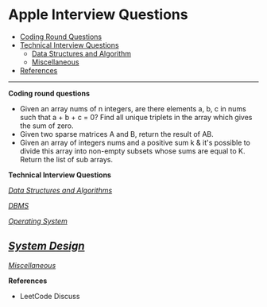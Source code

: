 
# Apple Interview Questions
 * [Coding Round Questions](#coding)
 * [Technical Interview  Questions](#tech)
    * [Data Structures and Algorithm](#dsalg)
    * [Miscellaneous](#misc)
 * [References](#ref)
 ____
<b name="coding">Coding round questions</b><br/>
- Given an array nums of n integers, are there elements a, b, c in nums such that a + b + c = 0? Find all unique triplets in the array which gives the sum of zero.
- Given two sparse matrices A and B, return the result of AB. 
- Given an array of integers nums and a positive sum k & it's possible to divide this array into non-empty subsets whose sums are equal to K.
Return the list of sub arrays.

<b name="tech">Technical Interview Questions</b><br/>

<i><u name="dsalg">Data Structures and Algorithms</u></i>

<i><u name="dbms">DBMS</u></i>

<i><u name="os">Operating System</u></i>

<i><u name="design">System Design</u></i>
- 
<i><u name="misc">Miscellaneous</u></i>

<b name="ref">References</b><br/>
- LeetCode Discuss

